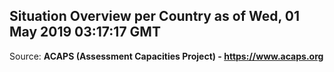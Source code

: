 ## Situation Overview per Country as of Wed, 01 May 2019 03:17:17 GMT

Source: **ACAPS (Assessment Capacities Project) - https://www.acaps.org**